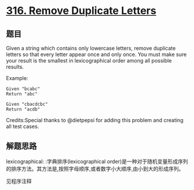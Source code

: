 # [316. Remove Duplicate Letters](https://leetcode.com/problems/remove-duplicate-letters/)

## 题目

Given a string which contains only lowercase letters, remove duplicate letters so that every letter appear once and only once. You must make sure your result is the smallest in lexicographical order among all possible results.

Example:

```text
Given "bcabc"
Return "abc"

Given "cbacdcbc"
Return "acdb"
```

Credits:Special thanks to @dietpepsi for adding this problem and creating all test cases.

## 解题思路

lexicographical: :字典排序(lexicographical order)是一种对于随机变量形成序列的排序方法。其方法是,按照字母顺序,或者数字小大顺序,由小到大的形成序列。

见程序注释
